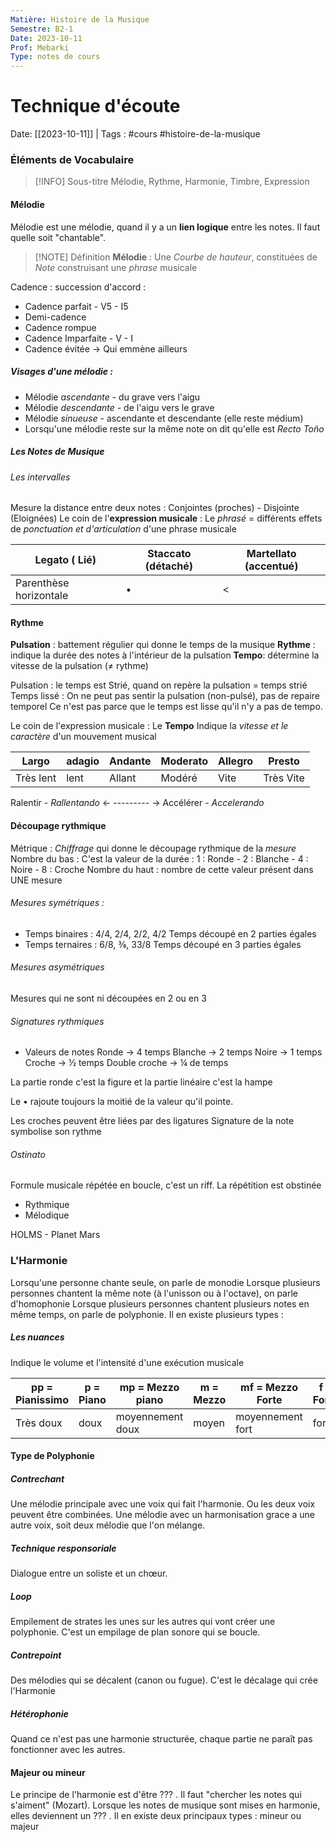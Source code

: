 ```yaml
---
Matière: Histoire de la Musique
Semestre: B2-1
Date: 2023-10-11
Prof: Mebarki
Type: notes de cours
---
```


# Technique d'écoute
Date: [[2023-10-11]] | Tags : #cours #histoire-de-la-musique

### Éléments de Vocabulaire
> [!INFO] Sous-titre
> Mélodie, Rythme, Harmonie, Timbre, Expression
#### Mélodie 
Mélodie est une mélodie, quand il y a un **lien logique** entre les notes. Il faut quelle soit "chantable". 

> [!NOTE] Définition
> **Mélodie** : Une *Courbe de hauteur*, constituées de *Note* construisant une *phrase* musicale

 Cadence : succession d'accord :
 - Cadence parfait - V5 - I5
 - Demi-cadence
 - Cadence rompue
 - Cadence Imparfaite - V - I
 - Cadence évitée → Qui emmène ailleurs 

##### Visages d'une mélodie : 
- Mélodie *ascendante* - du grave vers l'aigu 
- Mélodie *descendante* - de l'aigu vers le grave 
- Mélodie *sinueuse* -  ascendante et descendante (elle reste médium)
- Lorsqu'une mélodie reste sur la même note on dit qu'elle est *Recto Toño*

##### Les Notes de Musique 
###### Les intervalles
Mesure la distance entre deux notes : Conjointes (proches) - Disjointe (Eloignées)
Le coin de l'**expression musicale** : Le *phrasé* = différents effets de *ponctuation et d'articulation* d'une phrase musicale

| Legato ( Lié)          | Staccato (détaché) | Martellato (accentué) |
| ---------------------- | ------------------ | --------------------- |
| Parenthèse horizontale | •                  | <                     |

#### Rythme 
**Pulsation** : battement régulier qui donne le temps de la musique 
**Rythme** : indique la durée des notes à l'intérieur de la pulsation 
**Tempo**: détermine la vitesse de la pulsation (≠ rythme)

Pulsation : le temps est Strié, quand on repère la pulsation = temps strié 
Temps lissé : On ne peut pas sentir la pulsation (non-pulsé), pas de repaire temporel
Ce n'est pas parce que le temps est lisse qu'il n'y a pas de tempo.

Le coin de l'expression musicale : Le **Tempo** 
Indique la *vitesse et le caractère* d'un mouvement musical

| Largo     | adagio | Andante | Moderato | Allegro | Presto    |
| --------- | ------ | ------- | -------- | ------- | --------- |
| Très lent | lent   | Allant  | Modéré   | Vite    | Très Vite | 

Ralentir - *Rallentando* ← --------- → Accélérer - *Accelerando*

#### Découpage rythmique
Métrique : *Chiffrage* qui donne le découpage rythmique de la *mesure*
Nombre du bas : C'est la valeur de la durée : 1 : Ronde - 2 : Blanche - 4 : Noire - 8 : Croche
Nombre du haut : nombre de cette valeur présent dans UNE mesure
###### Mesures symétriques : 
- Temps binaires : 4/4, 2/4, 2/2, 4/2
	Temps découpé en 2 parties égales
- Temps ternaires : 6/8, ⅜, 33/8
	Temps découpé en 3 parties égales 
###### Mesures asymétriques
Mesures qui ne sont ni découpées en 2 ou en 3

###### Signatures rythmiques
- Valeurs de notes
	Ronde  → 4 temps 
	Blanche → 2 temps
	Noire → 1 temps
	Croche → ½ temps
	Double croche → ¼ de temps


La partie ronde c'est la figure et la partie linéaire c'est la hampe

Le • rajoute toujours la moitié de la valeur qu'il pointe. 

Les croches peuvent être liées par des ligatures
Signature de la note symbolise son rythme

###### Ostinato 
Formule musicale répétée en boucle, c'est un riff.
La répétition est obstinée
- Rythmique 
- Mélodique

HOLMS - Planet Mars

### L'Harmonie 
Lorsqu'une personne chante seule, on parle de monodie
Lorsque plusieurs personnes chantent la même note (à l'unisson ou à l'octave), on parle d'homophonie
Lorsque plusieurs personnes chantent plusieurs notes en même temps, on parle de polyphonie. Il en existe plusieurs types : 

##### Les nuances 
Indique le volume et l'intensité d'une exécution musicale 

| pp = Pianissimo | p = Piano | mp = Mezzo piano | m = Mezzo | mf = Mezzo Forte | f = Forte | ff = Fortissimo |
| --------------- | --------- | ---------------- | --------- | ---------------- | --------- | --------------- |
| Très doux       | doux      | moyennement doux | moyen     | moyennement fort | fort      | très fort       |

#### Type de Polyphonie 
##### Contrechant
Une mélodie principale avec une voix qui fait l'harmonie. 
Ou les deux voix peuvent être combinées.
Une mélodie avec un harmonisation grace a une autre voix, soit deux mélodie que l'on mélange. 
##### Technique responsoriale
Dialogue entre un soliste et un chœur.
##### Loop
Empilement de strates les unes sur les autres qui vont créer une polyphonie. C'est un empilage de plan sonore qui se boucle.

##### Contrepoint 
Des mélodies qui se décalent (canon ou fugue). C'est le décalage qui crée l'Harmonie

##### Hétérophonie
Quand ce n'est pas une harmonie structurée, chaque partie ne paraît pas fonctionner avec les autres.

#### Majeur ou mineur
Le principe de l'harmonie est d'être ??? . Il faut "chercher les notes qui s'aiment" (Mozart). Lorsque les notes de musique sont mises en harmonie, elles deviennent un ??? . Il en existe deux principaux types : mineur ou majeur 

